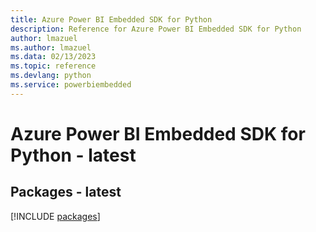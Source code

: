 ```yaml
---
title: Azure Power BI Embedded SDK for Python
description: Reference for Azure Power BI Embedded SDK for Python
author: lmazuel
ms.author: lmazuel
ms.data: 02/13/2023
ms.topic: reference
ms.devlang: python
ms.service: powerbiembedded
---
```

# Azure Power BI Embedded SDK for Python - latest
## Packages - latest
[!INCLUDE [packages](power-bi-embedded-index.md)]